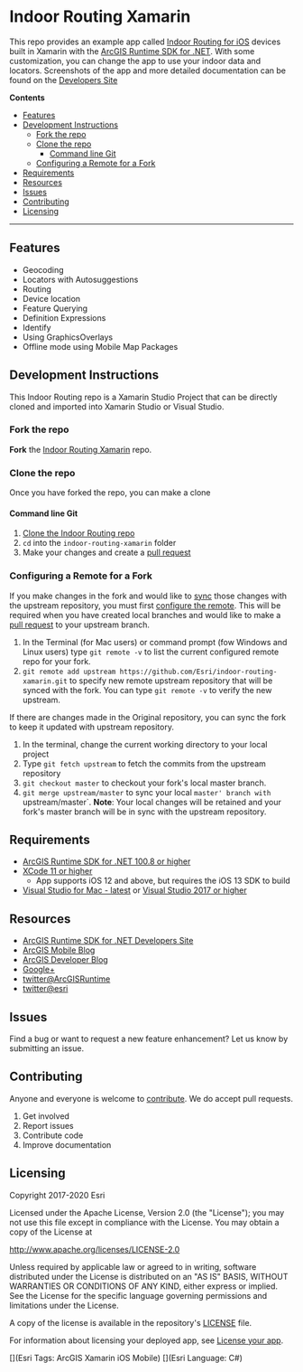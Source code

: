 # Indoor Routing Xamarin

This repo provides an example app called [Indoor Routing for iOS](https://developers.arcgis.com/example-apps/indoor-routing-xamarin/?utm_source=github&utm_medium=web&utm_campaign=example_apps_indoor_xamarin_ios) devices built in Xamarin with the [ArcGIS Runtime SDK for .NET](https://developers.arcgis.com/net/).  With some customization, you can change the app to use your indoor data and locators. Screenshots of the app and more detailed documentation can be found on the [Developers Site](https://developers.arcgis.com/example-apps/indoor-routing-xamarin/)

**Contents**

<!-- MDTOC maxdepth:6 firsth1:0 numbering:0 flatten:0 bullets:1 updateOnSave:1 -->

- [Features](#features)   
- [Development Instructions](#development-instructions)   
   - [Fork the repo](#fork-the-repo)   
   - [Clone the repo](#clone-the-repo)   
      - [Command line Git](#command-line-git)   
   - [Configuring a Remote for a Fork](#configuring-a-remote-for-a-fork)   
- [Requirements](#requirements)   
- [Resources](#resources)   
- [Issues](#issues)   
- [Contributing](#contributing)   
- [Licensing](#licensing)   

<!-- /MDTOC -->
---

## Features
 * Geocoding
 * Locators with Autosuggestions
 * Routing
 * Device location
 * Feature Querying
 * Definition Expressions
 * Identify
 * Using GraphicsOverlays
 * Offline mode using Mobile Map Packages

## Development Instructions
This Indoor Routing repo is a Xamarin Studio Project that can be directly cloned and imported into Xamarin Studio or Visual Studio.

### Fork the repo
**Fork** the [Indoor Routing Xamarin](https://github.com/Esri/indoor-routing-xamarin/fork) repo.

### Clone the repo
Once you have forked the repo, you can make a clone

#### Command line Git
1. [Clone the Indoor Routing repo](https://help.github.com/articles/fork-a-repo#step-2-clone-your-fork)
2. ```cd``` into the ```indoor-routing-xamarin``` folder
3. Make your changes and create a [pull request](https://help.github.com/articles/creating-a-pull-request)

### Configuring a Remote for a Fork
If you make changes in the fork and would like to [sync](https://help.github.com/articles/syncing-a-fork/) those changes with the upstream repository, you must first [configure the remote](https://help.github.com/articles/configuring-a-remote-for-a-fork/). This will be required when you have created local branches and would like to make a [pull request](https://help.github.com/articles/creating-a-pull-request) to your upstream branch.

1. In the Terminal (for Mac users) or command prompt (fow Windows and Linux users) type ```git remote -v``` to list the current configured remote repo for your fork.
2. ```git remote add upstream https://github.com/Esri/indoor-routing-xamarin.git``` to specify new remote upstream repository that will be synced with the fork. You can type ```git remote -v``` to verify the new upstream.

If there are changes made in the Original repository, you can sync the fork to keep it updated with upstream repository.

1. In the terminal, change the current working directory to your local project
2. Type ```git fetch upstream``` to fetch the commits from the upstream repository
3. ```git checkout master``` to checkout your fork's local master branch.
4. ```git merge upstream/master``` to sync your local `master' branch with `upstream/master`. **Note**: Your local changes will be retained and your fork's master branch will be in sync with the upstream repository.

## Requirements
* [ArcGIS Runtime SDK for .NET 100.8 or higher](https://developers.arcgis.com/net/latest/)
* [XCode 11 or higher](https://developer.apple.com/xcode/downloads/)
    * App supports iOS 12 and above, but requires the iOS 13 SDK to build
* [Visual Studio for Mac - latest](https://visualstudio.microsoft.com/vs/mac/) or [Visual Studio 2017 or higher](https://visualstudio.microsoft.com/vs/whatsnew/)

## Resources
* [ArcGIS Runtime SDK for .NET Developers Site](https://developers.arcgis.com/net/)
* [ArcGIS Mobile Blog](http://blogs.esri.com/esri/arcgis/category/mobile/)
* [ArcGIS Developer Blog](http://blogs.esri.com/esri/arcgis/category/developer/)
* [Google+](https://plus.google.com/+esri/posts)
* [twitter@ArcGISRuntime](https://twitter.com/ArcGISRuntime)
* [twitter@esri](http://twitter.com/esri)

## Issues
Find a bug or want to request a new feature enhancement?  Let us know by submitting an issue.

## Contributing
Anyone and everyone is welcome to [contribute](CONTRIBUTING.md). We do accept pull requests.

1. Get involved
2. Report issues
3. Contribute code
4. Improve documentation

## Licensing
Copyright 2017-2020 Esri

Licensed under the Apache License, Version 2.0 (the "License"); you may not use this file except in compliance with the License. You may obtain a copy of the License at

http://www.apache.org/licenses/LICENSE-2.0

Unless required by applicable law or agreed to in writing, software distributed under the License is distributed on an "AS IS" BASIS, WITHOUT WARRANTIES OR CONDITIONS OF ANY KIND, either express or implied. See the License for the specific language governing permissions and limitations under the License.

A copy of the license is available in the repository's [LICENSE](LICENSE) file.

For information about licensing your deployed app, see [License your app](https://developers.arcgis.com/net/latest/ios/guide/license-your-app.htm).

[](Esri Tags: ArcGIS Xamarin iOS Mobile)
[](Esri Language: C#)​
